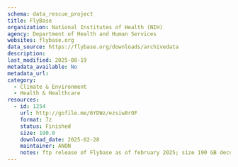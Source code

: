 ```yaml
---
schema: data_rescue_project 
title: FlyBase
organization: National Institutes of Health (NIH)
agency: Department of Health and Human Services
websites: flybase.org
data_source: https://flybase.org/downloads/archivedata
description: 
last_modified: 2025-08-19
metadata_available: No
metadata_url: 
category:
  - Climate & Environment 
  - Health & Healthcare 
resources:
  - id: 1254
    url: http://gofile.me/6YDWz/ezsiw8rOF
    format: 7z
    status: Finished
    size: 190.0
    download_date: 2025-02-28
    maintainer: ANON
    notes: ftp release of Flybase as of february 2025; size 190 GB decompressed
---
```

